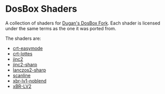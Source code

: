 # DosBox Shaders

A collection of shaders for [Dugan's DosBox Fork](https://github.com/duganchen/dosbox/blob/master/ENHANCEMENTS.md).
Each shader is licensed under the same terms as the one it was ported from.

The shaders are:

* [crt-easymode](https://github.com/libretro/common-shaders/blob/master/crt/shaders/crt-easymode.cg)
* [crt-lottes](https://github.com/libretro/common-shaders/blob/master/crt/shaders/crt-lottes.cg)
* [jinc2](https://github.com/libretro/common-shaders/blob/master/windowed/shaders/jinc2.cg)
* [jinc2-sharp](https://github.com/libretro/common-shaders/blob/master/windowed/shaders/jinc2-sharp.cg)
* [lanczos2-sharp](https://github.com/libretro/common-shaders/blob/master/windowed/shaders/lanczos2-sharp.cg)
* [scanline](https://github.com/libretro/common-shaders/blob/master/scanline.cg)
* [xbr-lv1-noblend](https://github.com/libretro/common-shaders/blob/master/xbr/shaders/xbr-lv1-noblend.cg)
* [xBR-LV2](http://ngemu.com/threads/links-and-guides-to-custom-shaders-for-petes-opengl2-plugin.76098/page-33#post-2430897)

